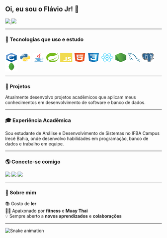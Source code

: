 ## Oi, eu sou o Flávio Jr! 👋

<div>
  <a href="https://github.com/flaviojr">
    <img height="180em" src="https://github-readme-stats.vercel.app/api?username=flaviojr&show_icons=true&theme=radical&include_all_commits=true&count_private=true"/>
    <img height="180em" src="https://github-readme-stats.vercel.app/api/top-langs/?username=flaviojr&layout=compact&langs_count=10&theme=radical"/>
  </a>
</div>

---

### 🚀 Tecnologias que uso e estudo

<div style="display: inline_block"><br>
  <img align="center" alt="Flavio-C" height="30" width="40" src="https://raw.githubusercontent.com/devicons/devicon/master/icons/c/c-original.svg">
  <img align="center" alt="Flavio-Python" height="30" width="40" src="https://raw.githubusercontent.com/devicons/devicon/master/icons/python/python-original.svg">
  <img align="center" alt="Flavio-Java" height="30" width="40" src="https://raw.githubusercontent.com/devicons/devicon/master/icons/java/java-original.svg">
  <img align="center" alt="Flavio-Spring" height="30" width="40" src="https://raw.githubusercontent.com/devicons/devicon/master/icons/spring/spring-original.svg">
  <img align="center" alt="Flavio-Js" height="30" width="40" src="https://raw.githubusercontent.com/devicons/devicon/master/icons/javascript/javascript-plain.svg">
  <img align="center" alt="Flavio-HTML" height="30" width="40" src="https://raw.githubusercontent.com/devicons/devicon/master/icons/html5/html5-original.svg">
  <img align="center" alt="Flavio-CSS" height="30" width="40" src="https://raw.githubusercontent.com/devicons/devicon/master/icons/css3/css3-original.svg">
  <img align="center" alt="Flavio-React" height="30" width="40" src="https://raw.githubusercontent.com/devicons/devicon/master/icons/react/react-original.svg">
  <img align="center" alt="Flavio-Node" height="30" width="40" src="https://raw.githubusercontent.com/devicons/devicon/master/icons/nodejs/nodejs-original.svg">
  <img align="center" alt="Flavio-MySQL" height="30" width="40" src="https://raw.githubusercontent.com/devicons/devicon/master/icons/mysql/mysql-original.svg">
  <img align="center" alt="Flavio-Postgres" height="30" width="40" src="https://raw.githubusercontent.com/devicons/devicon/master/icons/postgresql/postgresql-original.svg">
  <img align="center" alt="Flavio-Mongo" height="30" width="40" src="https://raw.githubusercontent.com/devicons/devicon/master/icons/mongodb/mongodb-original.svg">
</div>

---

### 💼 Projetos
Atualmente desenvolvo projetos acadêmicos que aplicam meus conhecimentos em desenvolvimento de software e banco de dados.

---

### 🎓 Experiência Acadêmica
Sou estudante de Análise e Desenvolvimento de Sistemas no IFBA Campus Irecê Bahia, onde desenvolvo habilidades em programação, banco de dados e trabalho em equipe.

---

### 🌎 Conecte-se comigo
<div> 
  <a href="https://www.instagram.com/flavio.junior_" target="_blank"><img src="https://img.shields.io/badge/-Instagram-%23E4405F?style=for-the-badge&logo=instagram&logoColor=white"></a>
  <a href="https://www.linkedin.com/in/fl%C3%A1vio-roberto-soares-dos-santos-j%C3%BAnior-a522332a7" target="_blank"><img src="https://img.shields.io/badge/-LinkedIn-%230077B5?style=for-the-badge&logo=linkedin&logoColor=white"></a>
  <a href="mailto:dev.flavioroberto@gmail.com"><img src="https://img.shields.io/badge/-Gmail-%23333?style=for-the-badge&logo=gmail&logoColor=white"></a>
</div>

---

### 🎯 Sobre mim
📚 Gosto de **ler**  
🏋️‍♂️ Apaixonado por **fitness** e **Muay Thai**  
💡 Sempre aberto a **novos aprendizados** e **colaborações**

---

![Snake animation](https://github.com/flaviojr/flaviojr/blob/output/github-contribution-grid-snake.svg)
